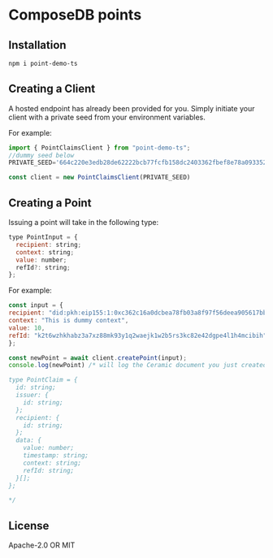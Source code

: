 # ComposeDB points

## Installation

```sh
npm i point-demo-ts
```

## Creating a Client

A hosted endpoint has already been provided for you. Simply initiate your client with a private seed from your environment variables.

For example:

```javascript
import { PointClaimsClient } from "point-demo-ts";
//dummy seed below
PRIVATE_SEED='664c220e3edb28de62222bcb77fcfb158dc2403362fbef8e78a09335242ea38c'

const client = new PointClaimsClient(PRIVATE_SEED)
```

## Creating a Point

Issuing a point will take in the following type:

```javascript
type PointInput = {
  recipient: string;
  context: string;
  value: number;
  refId?: string;
};
```

For example: 

```javascript
const input = {
recipient: "did:pkh:eip155:1:0xc362c16a0dcbea78fb03a8f97f56deea905617bb",
context: "This is dummy context",
value: 10,
refId: "k2t6wzhkhabz3a7xz88mk93y1q2waejk1w2b5rs3kc82e42dgpe4l1h4mcibih",
};

const newPoint = await client.createPoint(input);
console.log(newPoint) /* will log the Ceramic document you just created in the following format:

type PointClaim = {
  id: string;
  issuer: {
    id: string;
  };
  recipient: {
    id: string;
  };
  data: {
    value: number;
    timestamp: string;
    context: string;
    refId: string;
  }[];
};

*/
```

## License

Apache-2.0 OR MIT
